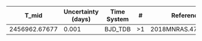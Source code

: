 |T_mid        |Uncertainty (days)|Time System|#  |Reference           |
|-------------|------------------|-----------|---|--------------------|
|2456962.67677|0.001             |BJD_TDB    |>1 |2018MNRAS.477.3406B |
